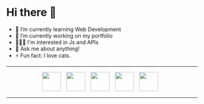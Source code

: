 # Hi there 👋

- 🌱 I’m currently learning Web Development
- 🔭 I’m currently working on my portfolio
- 👨🏼‍💻 I'm interested in Js and APIs
- 💬 Ask me about anything!
- ⚡ Fun fact: I love cats.

---

<p align="center">
  <img src="https://cdn.jsdelivr.net/gh/devicons/devicon/icons/html5/html5-original.svg" width="50" style="margin-right: 10px;">
  <img src="https://cdn.jsdelivr.net/gh/devicons/devicon/icons/css3/css3-original.svg" width="50" style="margin-right: 10px;">
  <img src="https://cdn.jsdelivr.net/gh/devicons/devicon/icons/javascript/javascript-original.svg" width="50" style="margin-right: 10px;">
  <img src="https://cdn.jsdelivr.net/gh/devicons/devicon/icons/git/git-original.svg" width="50" style="margin-right: 10px;">
  <img src="https://cdn.jsdelivr.net/gh/devicons/devicon/icons/vscode/vscode-original.svg" width="50" style="margin-right: 10px;">
</p>

---
